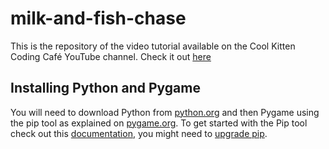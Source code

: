 # milk-and-fish-chase

This is the repository of the video tutorial available on the Cool Kitten Coding Café YouTube channel. Check it out [here](https://youtu.be/DaTolXUwSyw) 

## Installing Python and Pygame
You will need to download Python from [python.org](https://www.python.org/downloads/) and then Pygame using the pip tool as explained on [pygame.org](https://www.pygame.org/wiki/GettingStarted). To get started with the Pip tool check out this [documentation](https://pip.pypa.io/en/stable/installing/), you might need to [upgrade pip](https://pip.pypa.io/en/stable/installing/#upgrading-pip).
